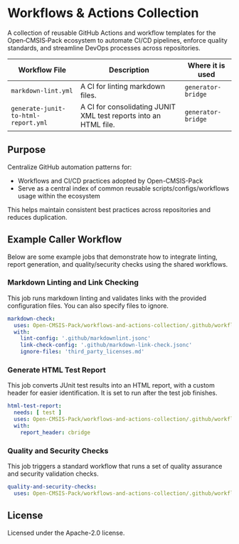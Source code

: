 # Workflows & Actions Collection

A collection of reusable GitHub Actions and workflow templates for the Open‑CMSIS‑Pack ecosystem to automate CI/CD
pipelines, enforce quality standards, and streamline DevOps processes across repositories.

| Workflow File | Description | Where it is used |
|---------------|-------------|------------------|
| `markdown-lint.yml` | A CI for linting markdown files. | `generator-bridge` |
| `generate-junit-to-html-report.yml` | A CI for consolidating JUNIT XML test reports into an HTML file. | `generator-bridge` |

## Purpose

Centralize GitHub automation patterns for:

- Workflows and CI/CD practices adopted by Open-CMSIS-Pack
- Serve as a central index of common reusable scripts/configs/workflows usage within the ecosystem

This helps maintain consistent best practices across repositories and reduces duplication.

## Example Caller Workflow

Below are some example jobs that demonstrate how to integrate linting, report generation, and quality/security checks using the shared workflows.

### Markdown Linting and Link Checking

This job runs markdown linting and validates links with the provided configuration files. You can also specify files to ignore.

```yaml
markdown-check:
  uses: Open-CMSIS-Pack/workflows-and-actions-collection/.github/workflows/markdown-lint.yml@main
  with:
    lint-config: '.github/markdownlint.jsonc'
    link-check-config: '.github/markdown-link-check.jsonc'
    ignore-files: 'third_party_licenses.md'
```

### Generate HTML Test Report

This job converts JUnit test results into an HTML report, with a custom header for easier identification. It is set to run after the test job finishes.

```yaml
html-test-report:
  needs: [ test ]
  uses: Open-CMSIS-Pack/workflows-and-actions-collection/.github/workflows/generate-junit-to-html-report.yml@main
  with:
    report_header: cbridge
```

### Quality and Security Checks

This job triggers a standard workflow that runs a set of quality assurance and security validation checks.

```yaml
quality-and-security-checks:
  uses: Open-CMSIS-Pack/workflows-and-actions-collection/.github/workflows/quality-security-checks.yml@main
```

## License

Licensed under the Apache-2.0 license.

